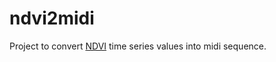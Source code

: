 # ndvi2midi
Project to convert [NDVI](https://en.wikipedia.org/wiki/Normalized_difference_vegetation_index) time series values into midi sequence.
